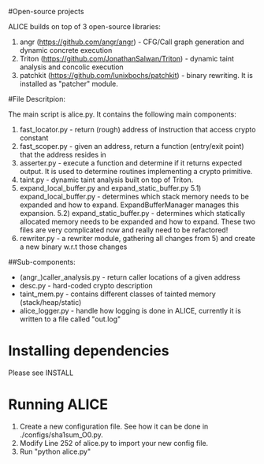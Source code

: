 #Open-source projects

ALICE builds on top of 3 open-source libraries:
1) angr (https://github.com/angr/angr) - CFG/Call graph generation and dynamic concrete execution
2) Triton (https://github.com/JonathanSalwan/Triton) - dynamic taint analysis and concolic execution
3) patchkit (https://github.com/lunixbochs/patchkit) - binary rewriting. It is installed as "patcher" module.

#File Descritpion:

The main script is alice.py. It contains the following main components:

1) fast_locator.py - return (rough) address of instruction that access crypto constant
2) fast_scoper.py - given an address, return a function (entry/exit point) that the address resides in
3) asserter.py - execute a function and determine if it returns expected output. It is used to determine routines implementing a crypto primitive.
4) taint.py - dynamic taint analysis built on top of Triton.
5) expand_local_buffer.py and expand_static_buffer.py
5.1) expand_local_buffer.py - determines which stack memory needs to be expanded and how to expand. ExpandBufferManager manages this expansion.
5.2) expand_static_buffer.py - determines which statically allocated memory needs to be expanded and how to expand.
These two files are very complicated now and really need to be refactored!
6) rewriter.py - a rewriter module, gathering all changes from 5) and create a new binary w.r.t those changes

##Sub-components:
- (angr_)caller_analysis.py - return caller locations of a given address
- desc.py - hard-coded crypto description
- taint_mem.py - contains different classes of tainted memory (stack/heap/static)
- alice_logger.py - handle how logging is done in ALICE, currently it is written to a file called "out.log"

# Installing dependencies
Please see INSTALL

# Running ALICE
1) Create a new configuration file. See how it can be done in ./configs/sha1sum_O0.py.
2) Modify Line 252 of alice.py to import your new config file.
3) Run "python alice.py"
